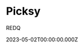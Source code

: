 ---
title: Picksy
download: https://1.envato.market/GmK9L6
github: null
price: 35
demo: https://picksy.vercel.app/minimal/
author: REDQ
author_link: https://redq.io/
date: 2023-05-02T00:00:00.000Z
description: It’s a React Gatsby based E-commerce Template that uses two Headless API.
ssg:
  - Gatsby
css:
 
cms:
  - Prismic 
category:
  - Ecommerce
draft: false
---